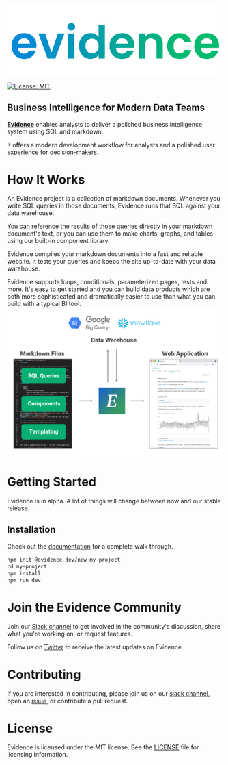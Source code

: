 ![evidence-logo](/readme/evidence-logo.svg)

[![License: MIT](https://img.shields.io/badge/License-MIT-blue.svg)](https://opensource.org/licenses/MIT)

**<h2>Business Intelligence for Modern Data Teams</h2>**

**[Evidence](https://evidence.dev)** enables analysts to deliver a polished business intelligence system using SQL and markdown. 

It offers a modern development workflow for analysts and a polished user experience for decision-makers.

# How It Works
An Evidence project is a collection of markdown documents. Whenever you write SQL queries in those documents, Evidence runs that SQL against your data warehouse.

You can reference the results of those queries directly in your markdown document's text, or you can use them to make charts, graphs, and tables using our built-in component library.

Evidence compiles your markdown documents into a fast and reliable website. It tests your queries and keeps the site up-to-date with your data warehouse.

Evidence supports loops, conditionals, parameterized pages, tests and more. It's easy to get started and you can build data products which are both more sophisticated and dramatically easier to use than what you can build with a typical BI tool.
![how-it-works](/readme/how-it-works.png)

# Getting Started 
Evidence is in alpha. A lot of things will change between now and our stable release.  

## Installation 

Check out the [documentation](https://docs.evidence.dev) for a complete walk through.

```
npm init @evidence-dev/new my-project 
cd my-project
npm install
npm run dev 
```

# Join the Evidence Community
Join our [Slack channel](https://evidencedev.slack.com/join/shared_invite/zt-qliah5tz-THIzMChvRn~lBA7EHFPXaA#/shared-invite/email) to get involved in the community's discussion, share what you're working on, or request features.

Follow us on [Twitter](https://twitter.com/evidence_dev) to receive the latest updates on Evidence.


# Contributing 
If you are interested in contributing, please join us on our [slack channel](https://evidencedev.slack.com/join/shared_invite/zt-qliah5tz-THIzMChvRn~lBA7EHFPXaA#/shared-invite/email), open an [issue](https://github.com/evidence-dev/evidence/issues/new), or contribute a pull request.  

# License
Evidence is licensed under the MIT license. See the [LICENSE](readme/license.md) file for licensing information.
